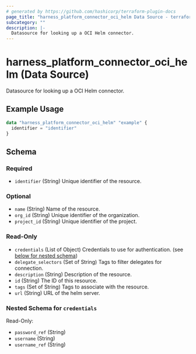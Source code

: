 ```yaml
---
# generated by https://github.com/hashicorp/terraform-plugin-docs
page_title: "harness_platform_connector_oci_helm Data Source - terraform-provider-harness"
subcategory: ""
description: |-
  Datasource for looking up a OCI Helm connector.
---
```


# harness_platform_connector_oci_helm (Data Source)

Datasource for looking up a OCI Helm connector.

## Example Usage

```terraform
data "harness_platform_connector_oci_helm" "example" {
  identifier = "identifier"
}
```

<!-- schema generated by tfplugindocs -->
## Schema

### Required

- `identifier` (String) Unique identifier of the resource.

### Optional

- `name` (String) Name of the resource.
- `org_id` (String) Unique identifier of the organization.
- `project_id` (String) Unique identifier of the project.

### Read-Only

- `credentials` (List of Object) Credentials to use for authentication. (see [below for nested schema](#nestedatt--credentials))
- `delegate_selectors` (Set of String) Tags to filter delegates for connection.
- `description` (String) Description of the resource.
- `id` (String) The ID of this resource.
- `tags` (Set of String) Tags to associate with the resource.
- `url` (String) URL of the helm server.

<a id="nestedatt--credentials"></a>
### Nested Schema for `credentials`

Read-Only:

- `password_ref` (String)
- `username` (String)
- `username_ref` (String)
